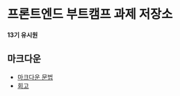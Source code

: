 # 프론트엔드 부트캠프 과제 저장소

**13기 유시원**

## 마크다운

- [마크다운 문법](./src/md/markdown.md)
- [회고](./src/md/retrospect.md)
